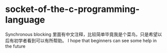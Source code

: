 # socket-of-the-c-programming-language
Synchronous blocking
里面有中文注释，比较简单毕竟我是个菜鸟，只是希望以后有初学者看到可以有所帮助。
I hope that beginners can see some help in the future
